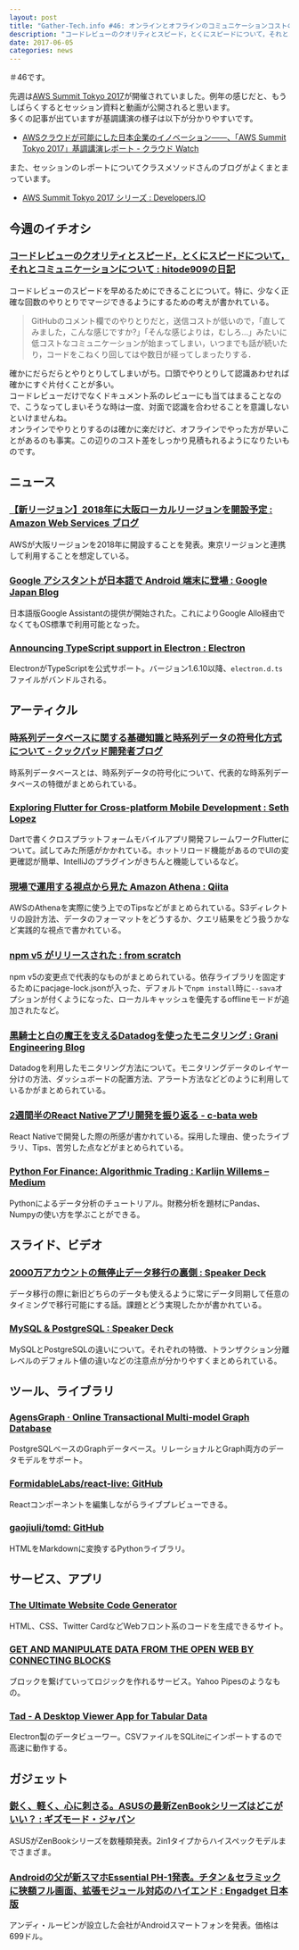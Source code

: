 ```yaml
---
layout: post
title: "Gather-Tech.info #46: オンラインとオフラインのコミュニケーションコストの差を考える"
description: "コードレビューのクオリティとスピード，とくにスピードについて，それとコミュニケーションについて、Announcing TypeScript support in Electron、時系列データベースに関する基礎知識と時系列データの符号化方式について など"
date: 2017-06-05
categories: news
---
```


＃46です。

先週は[AWS Summit Tokyo 2017](http://www.awssummit.tokyo/)が開催されていました。例年の感じだと、もうしばらくするとセッション資料と動画が公開されると思います。  
多くの記事が出ていますが基調講演の様子は以下が分かりやすいです。

- [AWSクラウドが可能にした日本企業のイノベーション――、「AWS Summit Tokyo 2017」基調講演レポート - クラウド Watch](http://cloud.watch.impress.co.jp/docs/event/1062877.html)

また、セッションのレポートについてクラスメソッドさんのブログがよくまとまっています。

- [AWS Summit Tokyo 2017 シリーズ : Developers.IO](http://dev.classmethod.jp/series/aws-summit-tokyo-2017/)

## 今週のイチオシ

### [コードレビューのクオリティとスピード，とくにスピードについて，それとコミュニケーションについて : hitode909の日記](http://blog.sushi.money/entry/2017/06/02/020802)

コードレビューのスピードを早めるためにできることについて。特に、少なく正確な回数のやりとりでマージできるようにするための考えが書かれている。

> GitHubのコメント欄でのやりとりだと，送信コストが低いので，「直してみました，こんな感じですか?」「そんな感じよりは，むしろ…」みたいに低コストなコミュニケーションが始まってしまい，いつまでも話が続いたり，コードをこねくり回してはや数日が経ってしまったりする．

確かにだらだらとやりとりしてしまいがち。口頭でやりとりして認識あわせれば確かにすぐ片付くことが多い。  
コードレビューだけでなくドキュメント系のレビューにも当てはまることなので、こうなってしまいそうな時は一度、対面で認識を合わせることを意識しないといけませんね。  
オンラインでやりとりするのは確かに楽だけど、オフラインでやった方が早いことがあるのも事実。この辺りのコスト差をしっかり見積もれるようになりたいものです。

## ニュース

### [【新リージョン】2018年に大阪ローカルリージョンを開設予定 : Amazon Web Services ブログ](https://aws.amazon.com/jp/blogs/news/new-osaka-local-region-coming-in-2018/)

AWSが大阪リージョンを2018年に開設することを発表。東京リージョンと連携して利用することを想定している。

### [Google アシスタントが日本語で Android 端末に登場 : Google Japan Blog](https://japan.googleblog.com/2017/05/google-assistant.html)

日本語版Google Assistantの提供が開始された。これによりGoogle Allo経由でなくてもOS標準で利用可能となった。

### [Announcing TypeScript support in Electron : Electron](https://electron.atom.io/blog/2017/06/01/typescript)

ElectronがTypeScriptを公式サポート。バージョン1.6.10以降、`electron.d.ts`ファイルがバンドルされる。

## アーティクル

### [時系列データベースに関する基礎知識と時系列データの符号化方式について - クックパッド開発者ブログ](http://techlife.cookpad.com/entry/timeseries-database-001)

時系列データベースとは、時系列データの符号化について、代表的な時系列データベースの特徴がまとめられている。

### [Exploring Flutter for Cross-platform Mobile Development : Seth Lopez](https://sethlopez.me/article/exploring-flutter-for-cross-platform-mobile-development/)

Dartで書くクロスプラットフォームモバイルアプリ開発フレームワークFlutterについて。試してみた所感がかかれている。ホットリロード機能があるのでUIの変更確認が簡単、IntelliJのプラグインがきちんと機能しているなど。

### [現場で運用する視点から見た Amazon Athena : Qiita](http://qiita.com/moaikids/items/e91b1bcb17458d865beb)

AWSのAthenaを実際に使う上でのTipsなどがまとめられている。S3ディレクトリの設計方法、データのフォーマットをどうするか、クエリ結果をどう扱うかなど実践的な視点で書かれている。

### [npm v5 がリリースされた : from scratch](http://yosuke-furukawa.hatenablog.com/entry/2017/05/30/090602)

npm v5の変更点で代表的なものがまとめられている。依存ライブラリを固定するためにpacjage-lock.jsonが入った、デフォルトで`npm install`時に`--sava`オプションが付くようになった、ローカルキャッシュを優先するofflineモードが追加されたなど。

### [黒騎士と白の魔王を支えるDatadogを使ったモニタリング : Grani Engineering Blog](http://engineering.grani.jp/entry/2017/05/29/173141)

Datadogを利用したモニタリング方法について。モニタリングデータのレイヤー分けの方法、ダッシュボードの配置方法、アラート方法などどのように利用しているかがまとめられている。

### [2週間半のReact Nativeアプリ開発を振り返る - c-bata web](http://nwpct1.hatenablog.com/entry/develop-using-react-native)

React Nativeで開発した際の所感が書かれている。採用した理由、使ったライブラリ、Tips、苦労した点などがまとめられている。

### [Python For Finance: Algorithmic Trading : Karlijn Willems – Medium](https://medium.com/@kacawi/python-for-finance-algorithmic-trading-60fdfb9bb20d)

Pythonによるデータ分析のチュートリアル。財務分析を題材にPandas、Numpyの使い方を学ぶことができる。

## スライド、ビデオ

### [2000万アカウントの無停止データ移行の裏側 : Speaker Deck](https://speakerdeck.com/dmmlabo/2000mo-akauntofalsewu-ting-zhi-detayi-xing-falseli-ce)

データ移行の際に新旧どちらのデータも使えるように常にデータ同期して任意のタイミングで移行可能にする話。課題とどう実現したかが書かれている。

### [MySQL & PostgreSQL : Speaker Deck](https://speakerdeck.com/soudai/mysql-and-postgresql)

MySQLとPostgreSQLの違いについて。それぞれの特徴、トランザクション分離レベルのデフォルト値の違いなどの注意点が分かりやすくまとめられている。

## ツール、ライブラリ

### [AgensGraph · Online Transactional Multi-model Graph Database](http://www.agensgraph.com/)

PostgreSQLベースのGraphデータベース。リレーショナルとGraph両方のデータモデルをサポート。

### [FormidableLabs/react-live: GitHub](https://github.com/FormidableLabs/react-live)

Reactコンポーネントを編集しながらライブプレビューできる。

### [gaojiuli/tomd: GitHub](https://github.com/gaojiuli/tomd)

HTMLをMarkdownに変換するPythonライブラリ。

## サービス、アプリ

### [The Ultimate Website Code Generator](https://webcode.tools/)

HTML、CSS、Twitter CardなどWebフロント系のコードを生成できるサイト。

### [GET AND MANIPULATE DATA FROM THE OPEN WEB BY CONNECTING BLOCKS](https://www.pipes.digital/)

ブロックを繋げていってロジックを作れるサービス。Yahoo Pipesのようなもの。

### [Tad - A Desktop Viewer App for Tabular Data](http://tadviewer.com/)

Electron製のデータビューワー。CSVファイルをSQLiteにインポートするので高速に動作する。

## ガジェット

### [鋭く、軽く、心に刺さる。ASUSの最新ZenBookシリーズはどこがいい？ : ギズモード・ジャパン](http://www.gizmodo.jp/2017/05/asus-zenbook-2017.html)

ASUSがZenBookシリーズを数種類発表。2in1タイプからハイスペックモデルまでさまざま。

### [Androidの父が新スマホEssential PH-1発表。チタン＆セラミックに狭額フル画面、拡張モジュール対応のハイエンド : Engadget 日本版](http://japanese.engadget.com/2017/05/30/android-essential-ph-1-android/)

アンディ・ルービンが設立した会社がAndroidスマートフォンを発表。価格は699ドル。
